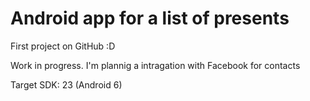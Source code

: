 # Android app for a list of presents
First project on GitHub :D

Work in progress. I'm plannig a intragation with Facebook for contacts

Target SDK: 23 (Android 6)

